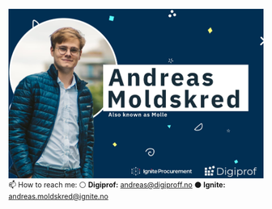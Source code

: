 ![Andreas Moldskred](https://github.com/andreas0607/andreas0607/blob/master/Github%20profile.jpg?raw=true)
📫 How to reach me:
  ⚪ **Digiprof:** andreas@digiproff.no ⚫ **Ignite:** andreas.moldskred@ignite.no

<!--
**andreas0607/andreas0607** is a ✨ _special_ ✨ repository because its `README.md` (this file) appears on your GitHub profile.

Here are some ideas to get you started:

- 🔭 I’m currently working on ...
- 🌱 I’m currently learning ...
- 👯 I’m looking to collaborate on ...
- 🤔 I’m looking for help with ...
- 💬 Ask me about ...
- 📫 How to reach me: ...
- 😄 Pronouns: ...
- ⚡ Fun fact: ...
-->

